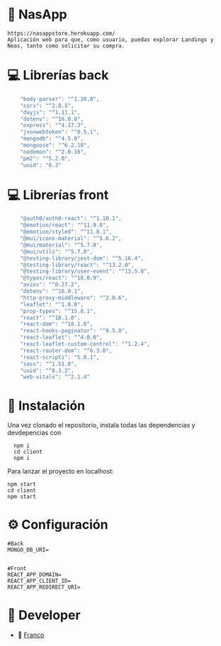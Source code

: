 # 🚀 NasApp

```
https://nasappstore.herokuapp.com/
Aplicación web para que, como usuario, puedas explorar Landings y Neas, tanto como solicitar su compra.
```

# 💻 Librerías back
```javascript
    "body-parser": "^1.20.0",
    "cors": "^2.8.5",
    "dayjs": "^1.11.1",
    "dotenv": "^16.0.0",
    "express": "^4.17.3",
    "jsonwebtoken": "^8.5.1",
    "mongodb": "^4.5.0",
    "mongoose": "^6.2.10",
    "nodemon": "^2.0.16",
    "pm2": "^5.2.0",
    "uuid": "8.3"
```
# 💻 Librerías front
```javascript
    "@auth0/auth0-react": "^1.10.1",
    "@emotion/react": "^11.9.0",
    "@emotion/styled": "^11.8.1",
    "@mui/icons-material": "^5.6.2",
    "@mui/material": "^5.7.0",
    "@mui/utils": "^5.7.0",
    "@testing-library/jest-dom": "^5.16.4",
    "@testing-library/react": "^13.2.0",
    "@testing-library/user-event": "^13.5.0",
    "@types/react": "^18.0.9",
    "axios": "^0.27.2",
    "dotenv": "^16.0.1",
    "http-proxy-middleware": "^2.0.6",
    "leaflet": "^1.8.0",
    "prop-types": "^15.8.1",
    "react": "^18.1.0",
    "react-dom": "^18.1.0",
    "react-hooks-paginator": "^0.5.0",
    "react-leaflet": "^4.0.0",
    "react-leaflet-custom-control": "^1.2.4",
    "react-router-dom": "^6.3.0",
    "react-scripts": "5.0.1",
    "sass": "^1.51.0",
    "uuid": "^8.3.2",
    "web-vitals": "^2.1.4"
```

# 🚀 Instalación
Una vez clonado el repositorio, instala todas las dependencias y devdepencias con
```
  npm i 
  cd client
  npm i
````

Para lanzar el proyecto en localhost:
```
npm start
cd client
npm start
```
# ⚙️ Configuración
``` 
#Back
MONGO_DB_URI=


#Front
REACT_APP_DOMAIN=
REACT_APP_CLIENT_ID=
REACT_APP_REDIRECT_URI=

```

# 🤘 Developer
* 🎸 [Franco](https://github.com/francospatz "Franco")

